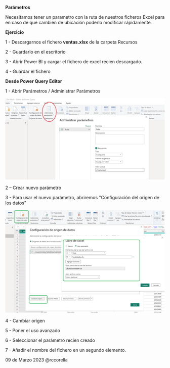 ﻿

**Parámetros**

Necesitamos tener un parametro con la ruta de nuestros ficheros Excel para en caso de que cambien de ubicación poderlo modificar rápidamente.

**Ejercicio**

1 - Descargarnos el fichero **ventas.xlsx** de la carpeta Recursos

2 - Guardarlo en el escritorio

3 - Abrir Power BI y cargar el fichero de excel recien descargado.

4 - Guardar el fichero 


**Desde Power Query Editor**


1 - Abrir Parámetros / Administrar Parámetros

![](Recursos/param01.png)

2 – Crear nuevo parámetro

3 - Para usar el nuevo parámetro, abriremos "Configuración del origen de los datos"

![](Recursos/param02.png)

4 - Cambiar origen

5 - Poner el uso avanzado

6 - Seleccionar el parámetro recien creado

7 - Añadir el nombre del fichero en un segundo elemento.


09 de Marzo 2023        @rccorella
